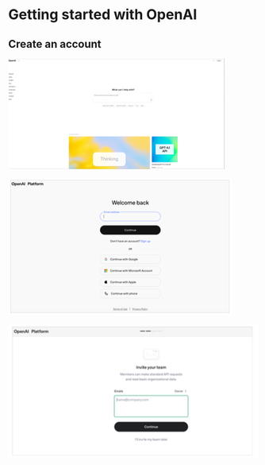 # Getting started with OpenAI 

## Create an account
![Login](../images/openai-website.png)


![Test](../images/openai-login.png)

![Test](../images/openai-invite.png)
